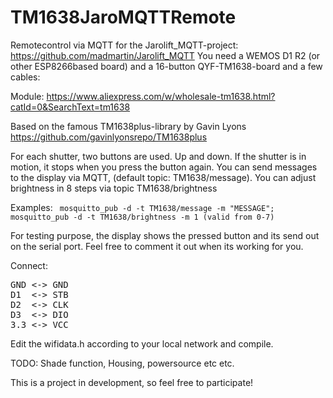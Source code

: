 # TM1638JaroMQTTRemote

Remotecontrol via MQTT for the Jarolift_MQTT-project: https://github.com/madmartin/Jarolift_MQTT
You need a WEMOS D1 R2 (or other ESP8266based board) and a 16-button QYF-TM1638-board and a few cables:

Module: https://www.aliexpress.com/w/wholesale-tm1638.html?catId=0&SearchText=tm1638

Based on the famous TM1638plus-library by Gavin Lyons https://github.com/gavinlyonsrepo/TM1638plus

For each shutter, two buttons are used. Up and down. If the shutter is in motion, it stops when you press the button again.
You can send messages to the display via MQTT, (default topic: TM1638/message).
You can adjust brightness in 8 steps via topic TM1638/brightness

Examples:
<code>
mosquitto_pub -d -t TM1638/message -m "MESSAGE"; 
mosquitto_pub -d -t TM1638/brightness -m 1 (valid from 0-7)
</code>

For testing purpose, the display shows the pressed button and its send out on the serial port. Feel free to comment it out when its working for you.

Connect:
<pre>
GND <-> GND 
D1  <-> STB
D2  <-> CLK
D3  <-> DIO
3.3 <-> VCC
</pre>

Edit the wifidata.h according to your local network and compile.

TODO:
Shade function, Housing, powersource etc etc.

This is a project in development, so feel free to participate!
